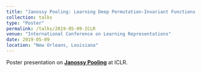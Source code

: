 ```yaml
---
title: "Janossy Pooling: Learning Deep Permutation-Invariant Functions for Variable-Size Inputs"
collection: talks
type: "Poster"
permalink: /talks/2019-05-09-ICLR
venue: "International Conference on Learning Representations"
date: 2019-05-09
location: "New Orleans, Louisiana"
---
```


Poster presentation on __[Janossy Pooling](https://arxiv.org/abs/1811.01900)__ at ICLR.
